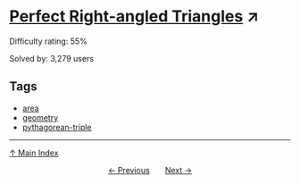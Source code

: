 # [Perfect Right-angled Triangles](https://projecteuler.net/problem=218) ↗️

Difficulty rating: 55%

Solved by: 3,279 users
## Tags

- [area](../tags/area.md)
- [geometry](../tags/geometry.md)
- [pythagorean-triple](../tags/pythagorean-triple.md)



---

[↑ Main Index](../README.md)


<div align=center><a href='217.md'>← Previous</a> &nbsp;&nbsp; &nbsp;&nbsp;  <a href='219.md'>Next →</a></div>
